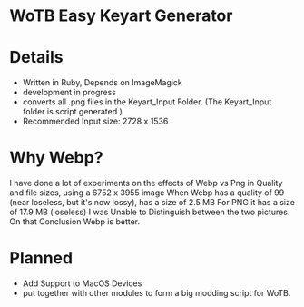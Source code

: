# WoTB Easy Keyart Generator
# Details
- Written in Ruby, Depends on ImageMagick
- development in progress
- converts all .png files in the Keyart_Input Folder. (The Keyart_Input folder is script generated.)
- Recommended Input size: 2728 x 1536
# Why Webp?
I have done a lot of experiments on the effects of Webp vs Png in Quality and file sizes, using a 6752 x 3955 image
When Webp has a quality of 99 (near loseless, but it's now lossy), has a size of 2.5 MB
For PNG it has a size of 17.9 MB (loseless)
I was Unable to Distinguish between the two pictures. On that Conclusion Webp is better.

# Planned
- Add Support to MacOS Devices
- put together with other modules to form a big modding script for WoTB.